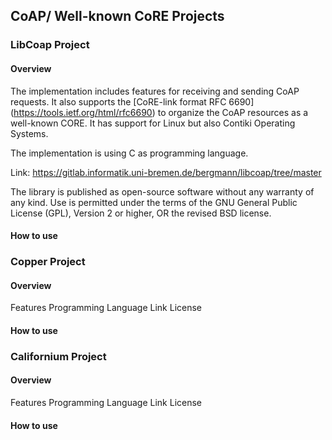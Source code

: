 ## CoAP/ Well-known CoRE Projects

### LibCoap Project

#### Overview

The implementation includes features for receiving and sending CoAP requests. It also supports the [CoRE-link format RFC 6690] (https://tools.ietf.org/html/rfc6690) to organize the CoAP resources as a well-known CORE. It has support for Linux but also Contiki Operating Systems.

The implementation is using C as programming language.

Link: https://gitlab.informatik.uni-bremen.de/bergmann/libcoap/tree/master

The library is published as open-source software without any warranty of any kind. Use is permitted under the terms of the GNU General Public License (GPL), Version 2 or higher, OR the revised BSD license. 

#### How to use

### Copper Project

#### Overview
Features
Programming Language
Link
License

#### How to use

### Californium Project

#### Overview
Features
Programming Language
Link
License

#### How to use

